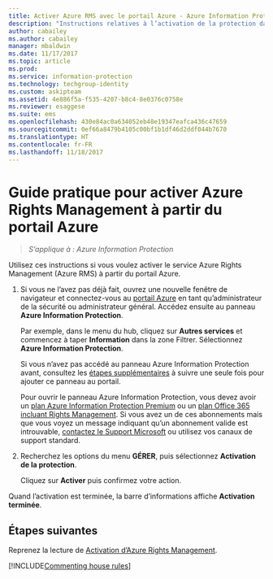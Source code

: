 ```yaml
---
title: Activer Azure RMS avec le portail Azure - Azure Information Protection
description: "Instructions relatives à l’activation de la protection dans le portail Azure afin que votre organisation puissent commencer à protéger les documents et les e-mails."
author: cabailey
ms.author: cabailey
manager: mbaldwin
ms.date: 11/17/2017
ms.topic: article
ms.prod: 
ms.service: information-protection
ms.technology: techgroup-identity
ms.custom: askipteam
ms.assetid: 4e886f5a-f535-4207-b8c4-8e0376c0758e
ms.reviewer: esaggese
ms.suite: ems
ms.openlocfilehash: 430e84ac0a634052eb48e19347eafca436c47659
ms.sourcegitcommit: 0ef66a8479b4105c00bf1b1df46d2ddf044b7670
ms.translationtype: HT
ms.contentlocale: fr-FR
ms.lasthandoff: 11/18/2017
---
```

# <a name="how-to-activate-azure-rights-management-from-the-azure-portal"></a>Guide pratique pour activer Azure Rights Management à partir du portail Azure

>*S’applique à : Azure Information Protection*

Utilisez ces instructions si vous voulez activer le service Azure Rights Management (Azure RMS) à partir du portail Azure.

1. Si vous ne l’avez pas déjà fait, ouvrez une nouvelle fenêtre de navigateur et connectez-vous au [portail Azure](https://portal.azure.com) en tant qu’administrateur de la sécurité ou administrateur général. Accédez ensuite au panneau **Azure Information Protection**.
    
    Par exemple, dans le menu du hub, cliquez sur **Autres services** et commencez à taper **Information** dans la zone Filtrer. Sélectionnez **Azure Information Protection**.
    
    Si vous n’avez pas accédé au panneau Azure Information Protection avant, consultez les [étapes supplémentaires](configure-policy.md#to-access-the-azure-information-protection-blade-for-the-first-time) à suivre une seule fois pour ajouter ce panneau au portail.
    
    Pour ouvrir le panneau Azure Information Protection, vous devez avoir un [plan Azure Information Protection Premium](https://www.microsoft.com/cloud-platform/azure-information-protection-pricing) ou un [plan Office 365 incluant Rights Management](http://download.microsoft.com/download/E/C/F/ECF42E71-4EC0-48FF-AA00-577AC14D5B5C/Azure_Information_Protection_licensing_datasheet_EN-US.pdf). Si vous avez un de ces abonnements mais que vous voyez un message indiquant qu’un abonnement valide est introuvable, [contactez le Support Microsoft](../get-started/information-support.md#to-contact-microsoft-support) ou utilisez vos canaux de support standard.

2. Recherchez les options du menu **GÉRER**, puis sélectionnez **Activation de la protection**. 
    
    Cliquez sur **Activer** puis confirmez votre action. 

Quand l’activation est terminée, la barre d’informations affiche **Activation terminée**.


## <a name="next-steps"></a>Étapes suivantes
Reprenez la lecture de [Activation d’Azure Rights Management](activate-service.md#configuring-onboarding-controls-for-a-phased-deployment).


[!INCLUDE[Commenting house rules](../includes/houserules.md)]